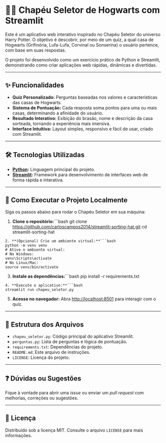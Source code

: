 # 🧙‍♂️ Chapéu Seletor de Hogwarts com Streamlit

Este é um aplicativo web interativo inspirado no Chapéu Seletor do universo Harry Potter. O objetivo é descobrir, por meio de um quiz, a qual casa de Hogwarts (Grifinória, Lufa-Lufa, Corvinal ou Sonserina) o usuário pertence, com base em suas respostas.

O projeto foi desenvolvido como um exercício prático de Python e Streamlit, demonstrando como criar aplicações web rápidas, dinâmicas e divertidas.

---

## ✨ Funcionalidades

- **Quiz Personalizado:** Perguntas baseadas nos valores e características das casas de Hogwarts.
- **Sistema de Pontuação:** Cada resposta soma pontos para uma ou mais casas, determinando a afinidade do usuário.
- **Resultado Interativo:** Exibição do brasão, nome e descrição da casa sorteada, tornando a experiência mais imersiva.
- **Interface Intuitiva:** Layout simples, responsivo e fácil de usar, criado com Streamlit.

---

## 🛠️ Tecnologias Utilizadas

- **[Python](https://www.python.org/):** Linguagem principal do projeto.
- **[Streamlit](https://streamlit.io/):** Framework para desenvolvimento de interfaces web de forma rápida e interativa.

---

## 🚀 Como Executar o Projeto Localmente

Siga os passos abaixo para rodar o Chapéu Seletor em sua máquina:

1. **Clone o repositório:**```bash
git clone https://github.com/carloscampos2014/streamlit-sorting-hat.git
    cd streamlit-sorting-hat
```
2. **(Opcional) Crie um ambiente virtual:**```bash
python -m venv venv
# Ative o ambiente virtual:
# No Windows:
venv\Scripts\activate
# No Linux/Mac:
source venv/bin/activate
```
3. **Instale as dependências:**```bash
pip install -r requirements.txt
```
4. **Execute o aplicativo:**```bash
streamlit run chapeu_seletor.py
```
5. **Acesse no navegador:**
    Abra [http://localhost:8501](http://localhost:8501) para interagir com o quiz.

---

## 📁 Estrutura dos Arquivos

- `chapeu_seletor.py`: Código principal do aplicativo Streamlit.
- `perguntas.py`: Lista de perguntas e lógica de pontuação.
- `requirements.txt`: Dependências do projeto.
- `README.md`: Este arquivo de instruções.
- `LICENSE`: Licença do projeto.

---

## ❓ Dúvidas ou Sugestões

Fique à vontade para abrir uma _issue_ ou enviar um _pull request_ com melhorias, correções ou sugestões.

---

## 📄 Licença

Distribuído sob a licença MIT. Consulte o arquivo `LICENSE` para mais informações.
